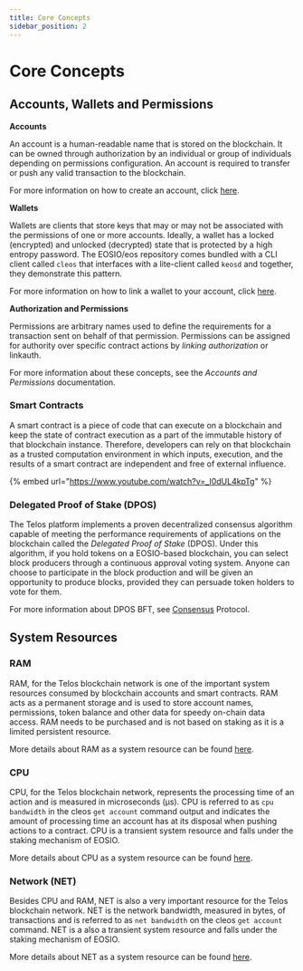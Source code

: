 ```yaml
---
title: Core Concepts
sidebar_position: 2
---
```


# Core Concepts

## Accounts, Wallets and Permissions

**Accounts**

An account is a human-readable name that is stored on the blockchain. It can be owned through authorization by an individual or group of individuals depending on permissions configuration. An account is required to transfer or push any valid transaction to the blockchain.

For more information on how to create an account, click [here](../../../users/wallets.md).

**Wallets**

Wallets are clients that store keys that may or may not be associated with the permissions of one or more accounts. Ideally, a wallet has a locked (encrypted) and unlocked (decrypted) state that is protected by a high entropy password. The EOSIO/eos repository comes bundled with a CLI client called `cleos` that interfaces with a lite-client called `keosd` and together, they demonstrate this pattern.

For more information on how to link a wallet to your account, click [here](../../../users/wallets.md).

**Authorization and Permissions**

Permissions are arbitrary names used to define the requirements for a transaction sent on behalf of that permission. Permissions can be assigned for authority over specific contract actions by _linking authorization_ or linkauth.

For more information about these concepts, see the _Accounts and Permissions_ documentation.

### Smart Contracts

A smart contract is a piece of code that can execute on a blockchain and keep the state of contract execution as a part of the immutable history of that blockchain instance. Therefore, developers can rely on that blockchain as a trusted computation environment in which inputs, execution, and the results of a smart contract are independent and free of external influence.

{% embed url="https://www.youtube.com/watch?v=_I0dUL4kpTg" %}

### Delegated Proof of Stake (DPOS)

The Telos platform implements a proven decentralized consensus algorithm capable of meeting the performance requirements of applications on the blockchain called the _Delegated Proof of Stake_ (DPOS). Under this algorithm, if you hold tokens on a EOSIO-based blockchain, you can select block producers through a continuous approval voting system. Anyone can choose to participate in the block production and will be given an opportunity to produce blocks, provided they can persuade token holders to vote for them.

For more information about DPOS BFT, see [Consensus](../protocol/consensus\_protocol.md#1-overview) Protocol.

## System Resources

### RAM

RAM, for the Telos blockchain network is one of the important system resources consumed by blockchain accounts and smart contracts. RAM acts as a permanent storage and is used to store account names, permissions, token balance and other data for speedy on-chain data access. RAM needs to be purchased and is not based on staking as it is a limited persistent resource.

More details about RAM as a system resource can be found [here](https://developers.eos.io/manuals/eosio.contracts/latest/index/#ram).

### CPU

CPU, for the Telos blockchain network, represents the processing time of an action and is measured in microseconds (μs). CPU is referred to as `cpu bandwidth` in the cleos `get account` command output and indicates the amount of processing time an account has at its disposal when pushing actions to a contract. CPU is a transient system resource and falls under the staking mechanism of EOSIO.

More details about CPU as a system resource can be found [here](https://developers.eos.io/manuals/eosio.contracts/latest/index/#cpu).

### Network (NET)

Besides CPU and RAM, NET is also a very important resource for the Telos blockchain network. NET is the network bandwidth, measured in bytes, of transactions and is referred to as `net bandwidth` on the cleos `get account` command. NET is a also a transient system resource and falls under the staking mechanism of EOSIO.

More details about NET as a system resource can be found [here](https://developers.eos.io/manuals/eosio.contracts/latest/index/#net).

